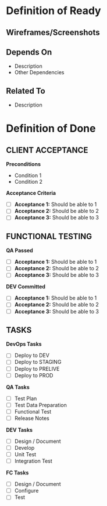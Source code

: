 # Definition of Ready

## Wireframes/Screenshots

<TBD>

## Depends On
- <Ticket No.> Description
- Other Dependencies

## Related To #
- <Ticket No.> Description

# Definition of Done

## CLIENT ACCEPTANCE

**Preconditions**
- Condition 1
- Condition 2

**Acceptance Criteria**
- [ ] **Acceptance 1:** Should be able to 1  
- [ ] **Acceptance 2:** Should be able to 2
- [ ] **Acceptance 3:** Should be able to 3

## FUNCTIONAL TESTING

**QA Passed**
- [ ] **Acceptance 1:** Should be able to 1  
- [ ] **Acceptance 2:** Should be able to 2
- [ ] **Acceptance 3:** Should be able to 3

**DEV Committed**
- [ ] **Acceptance 1:** Should be able to 1  
- [ ] **Acceptance 2:** Should be able to 2
- [ ] **Acceptance 3:** Should be able to 3

## TASKS

**DevOps Tasks**
- [ ] Deploy to DEV
- [ ] Deploy to STAGING
- [ ] Deploy to PRELIVE
- [ ] Deploy to PROD

**QA Tasks**
- [ ] Test Plan
- [ ] Test Data Preparation
- [ ] Functional Test
- [ ] Release Notes

**DEV Tasks**
- [ ] Design / Document
- [ ] Develop
- [ ] Unit Test
- [ ] Integration Test

**FC Tasks**
- [ ] Design / Document
- [ ] Configure
- [ ] Test